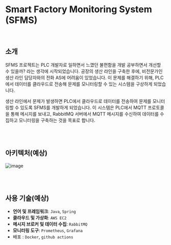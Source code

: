 # Smart Factory Monitoring System (SFMS)
<br>

## 소개

SFMS 프로젝트는 PLC 개발자로 일하면서 느꼈던 불편함을 개발 공부하면서 개선할 수 있을까? 라는 생각에 시작되었습니다. 공장의 생산 라인을 구축한 후에, 비전문가인 생산 라인 담당자와의 전화 AS에 어려움이 있었습니다. 이 문제를 해결하기 위해, PLC에서 데이터를 클라우드로 전송해 문제를 모니터링할 수 있는 시스템을 구상하게 되었습니다.

생산 라인에서 문제가 발생하면 PLC에서 클라우드로 데이터를 전송하여 문제를 모니터링할 수 있도록 SFMS를 개발하게 되었습니다. 이 시스템은 PLC에서 MQTT 프로토콜을 통해 메시지를 보내고, RabbitMQ 서버에서 MQTT 메시지를 수신하여 데이터를 수집하고 모니터링을 구축하는 것을 목표로 합니다.

<br><br>

## 아키텍처(예상)
![image](https://github.com/user-attachments/assets/5c4ef03a-6241-43e8-938a-f9626b9f1f85)

<br><br>

## 사용 기술(예상)

- **언어 및 프레임워크**: `Java`, `Spring`
- **클라우드 및 가상화**: `AWS EC2`
- **메시지 브로커 및 데이터 수집**: `RabbitMQ`
- **모니터링 도구**: `Prometheus`, `Grafana`
- 배포 : `Docker`, `github actions`
